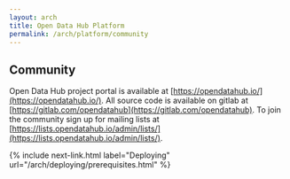 ```yaml
---
layout: arch
title: Open Data Hub Platform
permalink: /arch/platform/community
---
```

## Community

Open Data Hub project portal is available at [https://opendatahub.io/](https://opendatahub.io/). All source code is available on gitlab at [https://gitlab.com/opendatahub](https://gitlab.com/opendatahub). To join the community sign up for mailing lists at [https://lists.opendatahub.io/admin/lists/](https://lists.opendatahub.io/admin/lists/).

{% include next-link.html label="Deploying" url="/arch/deploying/prerequisites.html" %}